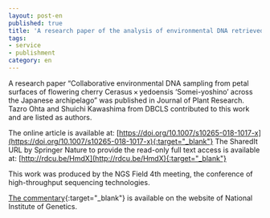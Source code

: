 ```yaml
---
layout: post-en
published: true
title: 'A research paper of the analysis of environmental DNA retrieved from petal surfaces of flowering cherry was published in Journal of Plant Research.'
tags:
- service
- publishment
category: en
---
```

A research paper “Collaborative environmental DNA sampling from petal surfaces of flowering cherry Cerasus × yedoensis ‘Somei-yoshino’ across the Japanese archipelago” was published in Journal of Plant Research. Tazro Ohta and Shuichi Kawashima from DBCLS contributed to this work and are listed as authors.
 
The online article is available at: [https://doi.org/10.1007/s10265-018-1017-x](https://doi.org/10.1007/s10265-018-1017-x){:target="_blank"}
The SharedIt URL by Springer Nature to provide the read-only full text access is available at: [http://rdcu.be/HmdX](http://rdcu.be/HmdX){:target="_blank"}
 
This work was produced by the NGS Field 4th meeting, the conference of high-throughput sequencing technologies.
 
[The commentary](https://www.nig.ac.jp/nig/2018/03/research-highlights/20180312.html){:target="_blank"} is available on the website of National Institute of Genetics.

